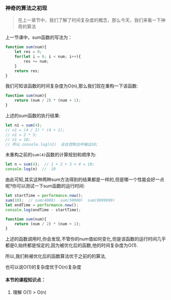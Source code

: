 ### 神奇的算法之初现

> 在上一章节中，我们了解了时间复杂度的概念，那么今天，我们来看一下神奇的算法

上一节课中，sum函数的写法为：

```javascript
function sum(num){
    let res = 0;
    for(let i = 0; i < num; i++){
        res += num;
    }
    return res;
}
```

我们可知该函数的时间复杂度为O(n),那么我们现在重构一下该函数:

```javascript
function sum(num){
    return (num / 2) * (num + 1);
}
```

上述的sum函数的执行结果:

```javascript
let n1 = sum(4);
// n1 = (4 / 2) * (4 + 1);
// n1 = 2 * 5;
// n1 = 10;
// 所以 console.log(n1)  会在控制台中输出10;
```

未重构之前的<code>sum(4)</code>函数的计算规划和顺序为:

```javascript
let n = sum(4);  // 1 + 2 + 3 + 4 = 10;
console.log(n)  //  10
```

由此可知,其实这种两种sum方法得到的结果都是一样的,但是哪一个性能会好一点呢?你可以测试一下sum函数的运行时间:

```javascript
let startTime = performance.now();
sum(10);  // sum(4000)  sum(50000)  sum(9999999)
let endTime = performance.now();
console.log(endTime - startTime);

function sum(num){
    return (num / 2) * (num + 1);
}
```

上述的函数调用时,你会发现,不管你的num值如何变化,但是该函数的运行时间几乎都是0,始终都是恒定的,因为被优化后的函数,他的时间复杂度为O(1).

所以,我们称被优化后的函数算法优于之前的的算法,

也可以说O(1)的复杂度优于O(n)复杂度



#### 本节的课程知识点：

1.  理解 O(1) > O(n)